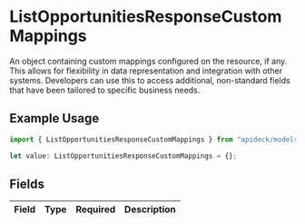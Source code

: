 # ListOpportunitiesResponseCustomMappings

An object containing custom mappings configured on the resource, if any. This allows for flexibility in data representation and integration with other systems. Developers can use this to access additional, non-standard fields that have been tailored to specific business needs.

## Example Usage

```typescript
import { ListOpportunitiesResponseCustomMappings } from "apideck/models/components";

let value: ListOpportunitiesResponseCustomMappings = {};
```

## Fields

| Field       | Type        | Required    | Description |
| ----------- | ----------- | ----------- | ----------- |